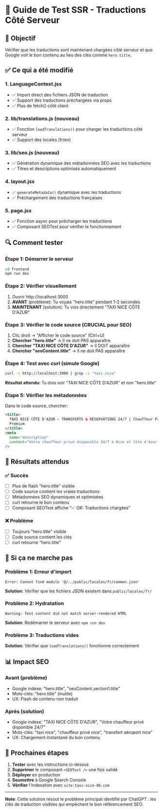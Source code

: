 # 🧪 Guide de Test SSR - Traductions Côté Serveur

## 🎯 Objectif

Vérifier que les traductions sont maintenant chargées côté serveur et que Google voit le bon contenu au lieu des clés comme `hero.title`.

## ✅ Ce qui a été modifié

### 1. **LanguageContext.jsx**

- ✅ Import direct des fichiers JSON de traduction
- ✅ Support des traductions préchargées via props
- ✅ Plus de fetch() côté client

### 2. **lib/translations.js** (nouveau)

- ✅ Fonction `loadTranslations()` pour charger les traductions côté serveur
- ✅ Support des locales (fr/en)

### 3. **lib/seo.js** (nouveau)

- ✅ Génération dynamique des métadonnées SEO avec les traductions
- ✅ Titres et descriptions optimisés automatiquement

### 4. **layout.jsx**

- ✅ `generateMetadata()` dynamique avec les traductions
- ✅ Préchargement des traductions françaises

### 5. **page.jsx**

- ✅ Fonction async pour précharger les traductions
- ✅ Composant SEOTest pour vérifier le fonctionnement

## 🔍 Comment tester

### Étape 1: Démarrer le serveur

```bash
cd frontend
npm run dev
```

### Étape 2: Vérifier visuellement

1. Ouvrir http://localhost:3000
2. **AVANT** (problème): Tu voyais "hero.title" pendant 1-2 secondes
3. **MAINTENANT** (solution): Tu vois directement "TAXI NICE CÔTE D'AZUR"

### Étape 3: Vérifier le code source (CRUCIAL pour SEO)

1. Clic droit → "Afficher le code source" (Ctrl+U)
2. **Chercher "hero.title"** → Il ne doit PAS apparaître
3. **Chercher "TAXI NICE CÔTE D'AZUR"** → Il DOIT apparaître
4. **Chercher "seoContent.title"** → Il ne doit PAS apparaître

### Étape 4: Test avec curl (simule Google)

```bash
curl -s http://localhost:3000 | grep -i "taxi nice"
```

**Résultat attendu**: Tu dois voir "TAXI NICE CÔTE D'AZUR" et non "hero.title"

### Étape 5: Vérifier les métadonnées

Dans le code source, chercher:

```html
<title>
  TAXI NICE CÔTE D'AZUR – TRANSFERTS & RÉSERVATIONS 24/7 | Chauffeur Privé
  Premium
</title>
<meta
  name="description"
  content="Votre chauffeur privé disponible 24/7 à Nice et Côte d'Azur..."
/>
```

## 🎯 Résultats attendus

### ✅ Succès

- [ ] Plus de flash "hero.title" visible
- [ ] Code source contient les vraies traductions
- [ ] Métadonnées SEO dynamiques et optimisées
- [ ] curl retourne le bon contenu
- [ ] Composant SEOTest affiche "✅ OK: Traductions chargées"

### ❌ Problème

- [ ] Toujours "hero.title" visible
- [ ] Code source contient les clés
- [ ] curl retourne "hero.title"

## 🔧 Si ça ne marche pas

### Problème 1: Erreur d'import

```
Error: Cannot find module '@/../public/locales/fr/common.json'
```

**Solution**: Vérifier que les fichiers JSON existent dans `public/locales/fr/`

### Problème 2: Hydratation

```
Warning: Text content did not match server-rendered HTML
```

**Solution**: Redémarrer le serveur avec `npm run dev`

### Problème 3: Traductions vides

**Solution**: Vérifier que `loadTranslations()` fonctionne correctement

## 📊 Impact SEO

### Avant (problème)

- Google indexe: "hero.title", "seoContent.section1.title"
- Mots-clés: "hero.title" (inutile)
- UX: Flash de contenu non traduit

### Après (solution)

- Google indexe: "TAXI NICE CÔTE D'AZUR", "Votre chauffeur privé disponible 24/7"
- Mots-clés: "taxi nice", "chauffeur privé nice", "transfert aéroport nice"
- UX: Chargement instantané du bon contenu

## 🚀 Prochaines étapes

1. **Tester** avec les instructions ci-dessus
2. **Supprimer** le composant `<SEOTest />` une fois validé
3. **Déployer** en production
4. **Soumettre** à Google Search Console
5. **Vérifier** l'indexation avec `site:taxi-nice-06.com`

---

**Note**: Cette solution résout le problème principal identifié par ChatGPT : les clés de traduction visibles qui empêchent le bon référencement SEO.
